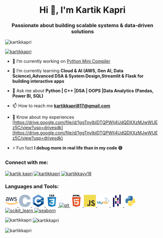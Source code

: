 <h1 align="center">Hi 👋, I'm Kartik Kapri</h1>
<h3 align="center">Passionate about building scalable systems & data-driven solutions</h3>

<p align="left"> <img src="https://komarev.com/ghpvc/?username=kartikkapri&label=Profile%20views&color=0e75b6&style=flat" alt="kartikkapri" /> </p>

<p align="left"> <a href="https://github.com/ryo-ma/github-profile-trophy"><img src="https://github-profile-trophy.vercel.app/?username=kartikkapri" alt="kartikkapri" /></a> </p>

- 🔭 I’m currently working on [Python Mini Compiler](https://github.com/mayanks5034/Mini-Compiler-Python-Interpreter)

- 🌱 I’m currently learning **Cloud & AI (AWS, Gen AI, Data Science),Advanced DSA & System Design,Streamlit & Flask for building interactive apps**

- 💬 Ask me about **Python | C++ |DSA | OOPS |Data Analytics (Pandas, Power BI, SQL)**

- 📫 How to reach me **kartikkapri817@gmail.com**

- 📄 Know about my experiences [https://drive.google.com/file/d/1ggTnyIbIDTQPWIj4UdQDXXzMJwWUEz5C/view?usp=drivesdk](https://drive.google.com/file/d/1ggTnyIbIDTQPWIj4UdQDXXzMJwWUEz5C/view?usp=drivesdk)

- ⚡ Fun fact **I debug more in real life than in my code 😅**

<h3 align="left">Connect with me:</h3>
<p align="left">
<a href="https://linkedin.com/in/kartik kapri" target="blank"><img align="center" src="https://raw.githubusercontent.com/rahuldkjain/github-profile-readme-generator/master/src/images/icons/Social/linked-in-alt.svg" alt="kartik kapri" height="30" width="40" /></a>
<a href="https://www.leetcode.com/kartikkapri" target="blank"><img align="center" src="https://raw.githubusercontent.com/rahuldkjain/github-profile-readme-generator/master/src/images/icons/Social/leet-code.svg" alt="kartikkapri" height="30" width="40" /></a>
<a href="https://auth.geeksforgeeks.org/user/kartikkayv18" target="blank"><img align="center" src="https://raw.githubusercontent.com/rahuldkjain/github-profile-readme-generator/master/src/images/icons/Social/geeks-for-geeks.svg" alt="kartikkayv18" height="30" width="40" /></a>
</p>

<h3 align="left">Languages and Tools:</h3>
<p align="left"> <a href="https://aws.amazon.com" target="_blank" rel="noreferrer"> <img src="https://raw.githubusercontent.com/devicons/devicon/master/icons/amazonwebservices/amazonwebservices-original-wordmark.svg" alt="aws" width="40" height="40"/> </a> <a href="https://www.cprogramming.com/" target="_blank" rel="noreferrer"> <img src="https://raw.githubusercontent.com/devicons/devicon/master/icons/c/c-original.svg" alt="c" width="40" height="40"/> </a> <a href="https://www.w3schools.com/cpp/" target="_blank" rel="noreferrer"> <img src="https://raw.githubusercontent.com/devicons/devicon/master/icons/cplusplus/cplusplus-original.svg" alt="cplusplus" width="40" height="40"/> </a> <a href="https://www.w3schools.com/css/" target="_blank" rel="noreferrer"> <img src="https://raw.githubusercontent.com/devicons/devicon/master/icons/css3/css3-original-wordmark.svg" alt="css3" width="40" height="40"/> </a> <a href="https://git-scm.com/" target="_blank" rel="noreferrer"> <img src="https://www.vectorlogo.zone/logos/git-scm/git-scm-icon.svg" alt="git" width="40" height="40"/> </a> <a href="https://www.w3.org/html/" target="_blank" rel="noreferrer"> <img src="https://raw.githubusercontent.com/devicons/devicon/master/icons/html5/html5-original-wordmark.svg" alt="html5" width="40" height="40"/> </a> <a href="https://developer.mozilla.org/en-US/docs/Web/JavaScript" target="_blank" rel="noreferrer"> <img src="https://raw.githubusercontent.com/devicons/devicon/master/icons/javascript/javascript-original.svg" alt="javascript" width="40" height="40"/> </a> <a href="https://www.mysql.com/" target="_blank" rel="noreferrer"> <img src="https://raw.githubusercontent.com/devicons/devicon/master/icons/mysql/mysql-original-wordmark.svg" alt="mysql" width="40" height="40"/> </a> <a href="https://pandas.pydata.org/" target="_blank" rel="noreferrer"> <img src="https://raw.githubusercontent.com/devicons/devicon/2ae2a900d2f041da66e950e4d48052658d850630/icons/pandas/pandas-original.svg" alt="pandas" width="40" height="40"/> </a> <a href="https://www.python.org" target="_blank" rel="noreferrer"> <img src="https://raw.githubusercontent.com/devicons/devicon/master/icons/python/python-original.svg" alt="python" width="40" height="40"/> </a> <a href="https://scikit-learn.org/" target="_blank" rel="noreferrer"> <img src="https://upload.wikimedia.org/wikipedia/commons/0/05/Scikit_learn_logo_small.svg" alt="scikit_learn" width="40" height="40"/> </a> <a href="https://seaborn.pydata.org/" target="_blank" rel="noreferrer"> <img src="https://seaborn.pydata.org/_images/logo-mark-lightbg.svg" alt="seaborn" width="40" height="40"/> </a> </p>

<p><img align="left" src="https://github-readme-stats.vercel.app/api/top-langs?username=kartikkapri&show_icons=true&locale=en&layout=compact" alt="kartikkapri" /></p>

<p>&nbsp;<img align="center" src="https://github-readme-stats.vercel.app/api?username=kartikkapri&show_icons=true&locale=en" alt="kartikkapri" /></p>

<p><img align="center" src="https://github-readme-streak-stats.herokuapp.com/?user=kartikkapri&" alt="kartikkapri" /></p>
